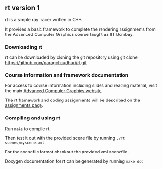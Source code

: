 ## rt version 1

rt is a simple ray tracer written in C++. 

It provides a basic framework to complete the rendering assignments from the Advanced Computer Graphics course taught as IIT Bombay. 

### Downloading rt
rt can be downloaded by cloning the git repository using
git clone https://github.com/paragchaudhuri/rt.git

### Course information and framework documentation

For access to course information including slides and reading material, visit the main [Advanced Computer Graphics website](https://www.cse.iitb.ac.in/~paragc/teaching/2018/cs775). 

The rt framework and coding assignments will be described on the [assignments page](www.cse.iitb.ac.in/~paragc/teaching/2018/cs775/assignments.shtml).

### Compiling and using rt

Run `make` to compile rt.

Then test it out with the provided scene file by running
`./rt scenes/myscene.xml`

For the scenefile format checkout the provided xml scenefile.

Doxygen documentation for rt can be generated by running
`make doc`



